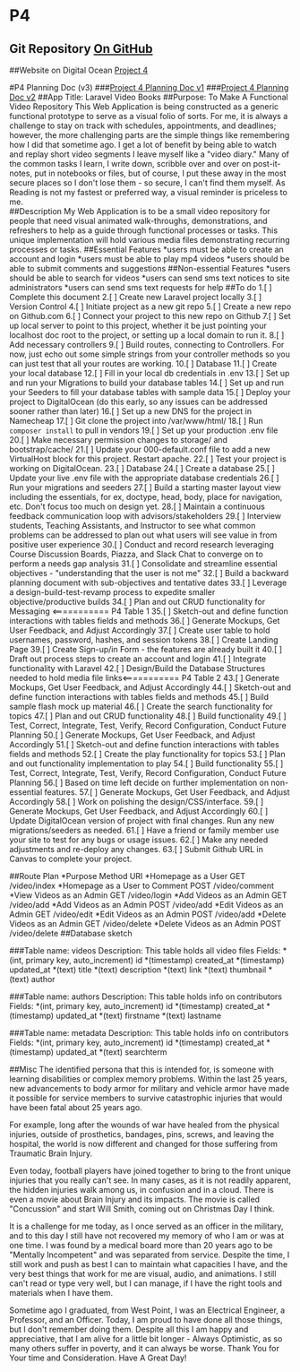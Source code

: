 # P4 
## Git Repository [On GitHub](http://github.com/jpedroza/laravelvideobooks.aacax.net.git)
##Website on Digital Ocean [Project 4](http://laravelvideobooks.aacax.net)

#P4 Planning Doc (v3)
###[Project 4 Planning Doc v1](http://laravelvideobooks.aacax.net/pd1.doc)
###[Project 4 Planning Doc v2](http://laravelvideobooks.aacax.net/pd2.doc)
##App Title: Laravel Video Books 
##Purpose: To Make A Functional Video Repository
This Web Application is being constructed as a generic functional prototype to serve as a visual folio of sorts. 
For me, it is always a challenge to stay on track with schedules, appointments, and deadlines; 
however, the more challenging parts are the simple things like remembering how I did that sometime ago. 
I get a lot of benefit by being able to watch and replay short video segments I leave myself like a "video diary." 
Many of the common tasks I learn, I write down, scribble over and over on post-it-notes, put in notebooks or files, 
but of course, I put these away in the most secure places so I don't lose them - so secure, I can't find them myself. 
As Reading is not my fastest or preferred way, a visual reminder is priceless to me.     
##Description
My Web Application is to be a small video repository for people that need visual animated walk-throughs, demonstrations, and refreshers to help as a guide through functional processes or tasks. 
This unique implementation will hold various media files demonstrating recurring processes or tasks.
##Essential Features
*users must be able to create an account and login
*users must be able to play mp4 videos
*users should be able to submit comments and suggestions
##Non-essential Features
*users should be able to search for videos
*users can send sms text notices to site administrators
*users can send sms text requests for help
##To do
1.[ ] Complete this document 
2.[ ] Create new Laravel project locally
3.[ ] Version Control
4.[ ] Initiate project as a new git repo
5.[ ] Create a new repo on Github.com
6.[ ] Connect your project to this new repo on Github
7.[ ] Set up local server to point to this project, whether it be just pointing your localhost doc root to the project, or setting up a local domain to run it.
8.[ ] Add necessary controllers
9.[ ] Build routes, connecting to Controllers. For now, just echo out some simple strings from your controller methods so you can just test that all your routes are working.
10.[ ] Database
11.[ ] Create your local database
12.[ ] Fill in your local db credentials in .env
13.[ ] Set up and run your Migrations to build your database tables
14.[ ] Set up and run your Seeders to fill your database tables with sample data
15.[ ] Deploy your project to DigitalOcean (do this early, so any issues can be addressed sooner rather than later)
16.[ ] Set up a new DNS for the project in Namecheap
17.[ ] Git clone the project into /var/www/html/
18.[ ] Run `composer install` to pull in vendors
19.[ ] Set up your production .env file
20.[ ] Make necessary permission changes to storage/ and bootstrap/cache/
21.[ ] Update your 000-default.conf file to add a new VirtualHost block for this project. Restart apache.
22.[ ] Test your project is working on DigitalOcean.
23.[ ] Database
24.[ ] Create a database
25.[ ] Update your live .env file with the appropriate database credentials
26.[ ] Run your migrations and seeders
27.[ ] Build a starting master layout view including the essentials, for ex, doctype, head, body, place for navigation, etc. Don't focus too much on design yet.
28.[ ] Maintain a continuous feedback communication loop with advisors/stakeholders
29.[ ] Interview students, Teaching Assistants, and Instructor to see what common problems can be addressed to plan out what users will see value in from positive user experience
30.[ ] Conduct and record research leveraging Course Discussion Boards, Piazza, and Slack Chat to converge on to perform a needs gap analysis
31.[ ] Consolidate and streamline essential objectives - "understanding that the user is not me"
32.[ ] Build a backward planning document with sub-objectives and tentative dates 
33.[ ] Leverage a design-build-test-revamp process to expedite smaller objective/productive builds
34.[ ] Plan and out CRUD functionality for Messaging <=========== P4 Table 1
35.[ ] Sketch-out and define function interactions with tables fields and methods
36.[ ] Generate Mockups, Get User Feedback, and Adjust Accordingly
37.[ ] Create user table to hold usernames, password, hashes, and session tokens
38.[ ] Create Landing Page
39.[ ] Create Sign-up/in Form - the features are already built it
40.[ ] Draft out process steps to create an account and login
41.[ ] Integrate functionality with Laravel
42.[ ] Design/Build the Database Structures needed to hold media file links<=========== P4 Table 2
43.[ ] Generate Mockups, Get User Feedback, and Adjust Accordingly
44.[ ] Sketch-out and define function interactions with tables fields and methods
45.[ ] Build sample flash mock up material
46.[ ] Create the search functionality for topics
47.[ ] Plan and out CRUD functionality
48.[ ] Build functionality
49.[ ] Test, Correct, Integrate, Test, Verify, Record Configuration, Conduct Future Planning
50.[ ] Generate Mockups, Get User Feedback, and Adjust Accordingly
51.[ ] Sketch-out and define function interactions with tables fields and methods
52.[ ] Create the play functionality for topics
53.[ ] Plan and out functionality implementation to play
54.[ ] Build functionality
55.[ ] Test, Correct, Integrate, Test, Verify, Record Configuration, Conduct Future Planning
56.[ ] Based on time left decide on further implementation on non-essential features. 
57.[ ] Generate Mockups, Get User Feedback, and Adjust Accordingly
58.[ ] Work on polishing the design/CSS/interface. 
59.[ ] Generate Mockups, Get User Feedback, and Adjust Accordingly
60.[ ] Update DigitalOcean version of project with final changes. Run any new migrations/seeders as needed.
61.[ ] Have a friend or family member use your site to test for any bugs or usage issues.
62.[ ] Make any needed adjustments and re-deploy any changes.
63.[ ] Submit Github URL in Canvas to complete your project.

##Route Plan
*Purpose	Method	URI
*Homepage as a User	GET	/video/index
*Homepage as a User to Comment	POST	/video/comment
*View Videos as an Admin	GET	/video/login
*Add Videos as an Admin	GET	/video/add
*Add Videos as an Admin	POST	/video/add
*Edit Videos as an Admin	GET	/video/edit
*Edit Videos as an Admin	POST	/video/add
*Delete Videos as an Admin	GET	/video/delete
*Delete Videos as an Admin	POST	/video/delete
##Database sketch

###Table name: videos
Description: This table holds all video files 
Fields:
*(int, primary key, auto_increment) id
*(timestamp) created_at
*(timestamp) updated_at 
*(text) title
*(text) description
*(text) link
*(text) thumbnail
*(text) author

###Table name: authors
Description: This table holds info on contributors
Fields:
*(int, primary key, auto_increment) id
*(timestamp) created_at
*(timestamp) updated_at 
*(text) firstname
*(text) lastname

###Table name: metadata
Description: This table holds info on contributors
Fields:
*(int, primary key, auto_increment) id
*(timestamp) created_at
*(timestamp) updated_at 
*(text) searchterm

##Misc
The identified persona that this is intended for, is someone with learning disabilities or complex memory problems. Within the last 25 years, new advancements to body armor for military and vehicle armor have made it possible for service members to survive catastrophic injuries that would have been fatal about 25 years ago.

For example, long after the wounds of war have healed from the physical injuries, outside of prosthetics, bandages, pins, screws, and leaving the hospital, the world is now different and changed for those suffering from Traumatic Brain Injury.

Even today, football players have joined together to bring to the front unique injuries that you really can't see. In many cases, as it is not readily apparent, the hidden injuries walk among us, in confusion and in a cloud. There is even a movie about Brain Injury and its impacts. The movie is called "Concussion" and start Will Smith, coming out on Christmas Day I think. 

It is a challenge for me today, as I once served as an officer in the military, and to this day I still have not recovered my memory of who I am or was at one time. I was found by a medical board more than 20 years ago to be "Mentally Incompetent" and was separated from service. Despite the time, I still work and push as best I can to maintain what capacities I have, and the very best things that work for me are visual, audio, and animations. I still can't read or type very well, but I can manage, if I have the right tools and materials when I have them.

Sometime ago I graduated, from West Point, I was an Electrical Engineer, a Professor, and an Officer. Today, I am proud to have done all those things, but I don't remember doing them. Despite all this I am happy and appreciative, that I am alive for a little bit longer - Always Optimistic, as so many others suffer in poverty, and it can always be worse. Thank You for Your time and Consideration. Have A Great Day! 

